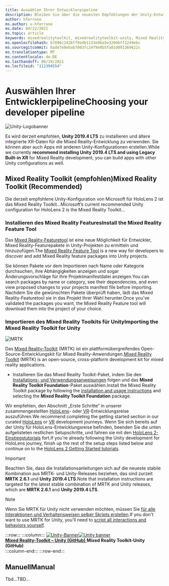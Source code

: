 ```yaml
---
title: Auswählen Ihrer Entwicklerpipeline
description: Bleiben Sie über die neuesten Empfehlungen der Unity-Entwicklungspipeline für die Entwicklung von HoloLens-Anwendungen auf dem laufenden.
author: hferrone
ms.author: v-hferrone
ms.date: 04/22/2021
ms.topic: article
keywords: mixedrealitytoolkit, mixedrealitytoolkit-unity, Mixed Reality-Headset, Windows Mixed Reality-Headset, Virtual Reality-Headset, Unity
ms.openlocfilehash: b7896c2426ff9adb1133e86a5e3204bff1249ebc
ms.sourcegitcommit: 6ade7e8ebab7003fc24f9e0b5fa81d091369622c
ms.translationtype: MT
ms.contentlocale: de-DE
ms.lasthandoff: 06/19/2021
ms.locfileid: "112394554"
---
```

# <a name="choosing-your-developer-pipeline"></a><span data-ttu-id="3ff69-104">Auswählen Ihrer Entwicklerpipeline</span><span class="sxs-lookup"><span data-stu-id="3ff69-104">Choosing your developer pipeline</span></span>

![Unity-Logobanner](../images/unity_logo_banner.png)<br>

<span data-ttu-id="3ff69-106">Es wird derzeit empfohlen, **Unity 2019.4 LTS** zu installieren und ältere integrierte XR-Daten für die Mixed Reality-Entwicklung zu verwenden. Sie können aber auch Apps mit anderen Unity-Konfigurationen erstellen.</span><span class="sxs-lookup"><span data-stu-id="3ff69-106">While we currently **recommend installing Unity 2019.4 LTS and using Legacy Built-in XR** for Mixed Reality development, you can build apps with other Unity configurations as well.</span></span>

## <a name="mixed-reality-toolkit-recommended"></a><span data-ttu-id="3ff69-107">Mixed Reality Toolkit (empfohlen)</span><span class="sxs-lookup"><span data-stu-id="3ff69-107">Mixed Reality Toolkit (Recommended)</span></span>

<span data-ttu-id="3ff69-108">Die derzeit empfohlene Unity-Konfiguration von Microsoft für HoloLens 2 ist das Mixed Reality Toolkit...</span><span class="sxs-lookup"><span data-stu-id="3ff69-108">Microsoft’s current recommended Unity configuration for HoloLens 2 is the Mixed Reality Toolkit...</span></span>

### <a name="install-the-mixed-reality-feature-tool"></a><span data-ttu-id="3ff69-109">Installieren des Mixed Reality Features</span><span class="sxs-lookup"><span data-stu-id="3ff69-109">Install the Mixed Reality Feature Tool</span></span>

<span data-ttu-id="3ff69-110">Das [Mixed Reality-Featuretool](welcome-to-mr-feature-tool.md) ist eine neue Möglichkeit für Entwickler, Mixed Reality-Featurepakete in Unity-Projekten zu ermitteln und hinzuzufügen.</span><span class="sxs-lookup"><span data-stu-id="3ff69-110">The [Mixed Reality Feature Tool](welcome-to-mr-feature-tool.md) is a new way for developers to discover and add Mixed Reality feature packages into Unity projects.</span></span> 

<span data-ttu-id="3ff69-111">Sie können Pakete vor dem Importieren nach Name oder Kategorie durchsuchen, ihre Abhängigkeiten anzeigen und sogar Änderungsvorschläge für Ihre Projektmanifestdatei anzeigen.</span><span class="sxs-lookup"><span data-stu-id="3ff69-111">You can search packages by name or category, see their dependencies, and even view proposed changes to your projects manifest file before importing.</span></span> <span data-ttu-id="3ff69-112">Nachdem Sie die gewünschten Pakete überprüft haben, lädt das Mixed Reality-Featuretool sie in das Projekt Ihrer Wahl herunter.</span><span class="sxs-lookup"><span data-stu-id="3ff69-112">Once you've validated the packages you want, the Mixed Reality Feature tool will download them into the project of your choice.</span></span>

### <a name="importing-the-mixed-reality-toolkit-for-unity"></a><span data-ttu-id="3ff69-113">Importieren des Mixed Reality Toolkits für Unity</span><span class="sxs-lookup"><span data-stu-id="3ff69-113">Importing the Mixed Reality Toolkit for Unity</span></span>

![MRTK](../../design/images/MRTK_UX_Hero.png)

<span data-ttu-id="3ff69-115">Das [Mixed Reality-Toolkit](mrtk-getting-started.md) (MRTK) ist ein plattformübergreifendes Open-Source-Entwicklungskit für Mixed Reality-Anwendungen.</span><span class="sxs-lookup"><span data-stu-id="3ff69-115">[Mixed Reality Toolkit](mrtk-getting-started.md) (MRTK) is an open-source, cross-platform development kit for mixed reality applications.</span></span> 

* <span data-ttu-id="3ff69-116">Installieren Sie das Mixed Reality Toolkit-Paket, indem Sie den [Installations- und Verwendungsanweisungen](welcome-to-mr-feature-tool.md#system-requirements) folgen und das **Mixed Reality Toolkit Foundation**-Paket auswählen.</span><span class="sxs-lookup"><span data-stu-id="3ff69-116">Install the Mixed Reality Toolkit package by following the [installation and usage instructions](welcome-to-mr-feature-tool.md#system-requirements) and selecting the **Mixed Reality Toolkit Foundation** package.</span></span>

<span data-ttu-id="3ff69-117">Wir empfehlen, den Abschnitt „Erste Schritte“ in unserer zusammengestellten [HoloLens](unity-development-overview.md#1-getting-started)- oder [VR](unity-development-wmr-overview.md#1-getting-started)-Entwicklungsreise auszuführen.</span><span class="sxs-lookup"><span data-stu-id="3ff69-117">We recommend completing the getting started section in our curated [HoloLens](unity-development-overview.md#1-getting-started) or [VR](unity-development-wmr-overview.md#1-getting-started) development journeys.</span></span> <span data-ttu-id="3ff69-118">Wenn Sie sich bereits auf der Unity für HoloLens-Entwicklungsreise befinden, beenden Sie die unten aufgelisteten restlichen Setupschritte, und fahren sie mit den [HoloLens 2-Einstiegstutorials](tutorials/mr-learning-base-01.md) fort.</span><span class="sxs-lookup"><span data-stu-id="3ff69-118">If you're already following the Unity development for HoloLens journey, finish up the rest of the setup steps listed below and continue on to the [HoloLens 2 Getting Started tutorials](tutorials/mr-learning-base-01.md).</span></span>

> [!IMPORTANT]
> <span data-ttu-id="3ff69-119">Beachten Sie, dass die Installationsanleitungen sich auf die neueste stabile Kombination aus MRTK- und Unity-Releases beziehen, das sind zurzeit **MRTK 2.6.1** und **Unity 2019.4 LTS**.</span><span class="sxs-lookup"><span data-stu-id="3ff69-119">Note that installation instructions are targeted for the latest stable combination of MRTK and Unity releases, which are **MRTK 2.6.1** and **Unity 2019.4 LTS**.</span></span>

> [!NOTE]
> <span data-ttu-id="3ff69-120">Wenn Sie MRTK für Unity nicht verwenden möchten, müssen Sie [für alle Interaktionen und Verhaltensweisen selber Skripts erstellen](configure-unity-project.md).</span><span class="sxs-lookup"><span data-stu-id="3ff69-120">If you don't want to use MRTK for Unity, you'll need to [script all interactions and behaviors yourself](configure-unity-project.md).</span></span>

:::row:::
    :::column:::
        <span data-ttu-id="3ff69-121"><a href="https://github.com/Microsoft/MixedRealityToolkit-Unity" target="_blank">![Unity-Banner](../images/MRTK-Unity-Banner.png)</span><span class="sxs-lookup"><span data-stu-id="3ff69-121"><a href="https://github.com/Microsoft/MixedRealityToolkit-Unity" target="_blank">![Unity banner](../images/MRTK-Unity-Banner.png)</span></span><br><span data-ttu-id="3ff69-122">**Mixed Reality-Toolkit – Unity (GitHub)** </a></span><span class="sxs-lookup"><span data-stu-id="3ff69-122">**Mixed Reality Toolkit-Unity (GitHub)**</a></span></span><br>
    :::column-end:::
:::row-end:::

## <a name="manual"></a><span data-ttu-id="3ff69-123">Manuell</span><span class="sxs-lookup"><span data-stu-id="3ff69-123">Manual</span></span> 

<span data-ttu-id="3ff69-124">Tbd...</span><span class="sxs-lookup"><span data-stu-id="3ff69-124">TBD...</span></span>